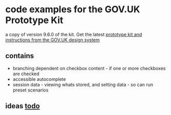 # code examples for the GOV.UK Prototype Kit

a copy of version 9.6.0 of the kit.  Get the latest [prototype kit and instructions from the GOV.UK design system](https://design-system.service.gov.uk/get-started/prototyping/)


## contains

- branching dependent on checkbox content - if one or more checkboxes are checked
- accessible autocomplete
- session data - viewing whats stored, and setting data - so can run preset scenarios


## ideas [todo](todo.txt)
